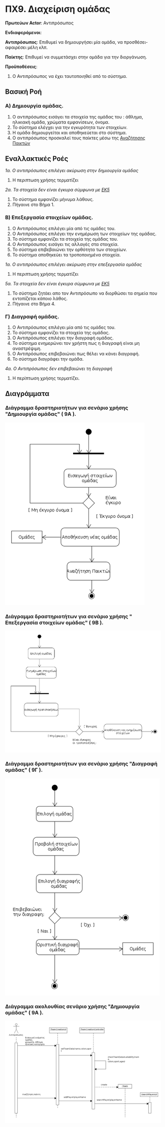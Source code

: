 # ΠΧ9. Διαχείριση ομάδας

**Πρωτεύων Actor**: Αντιπρόσωπος 

**Ενδιαφερόμενοι**:

**Αντιπρόσωπος**: Επιθυμεί να δημιουργήσει μία ομάδα, να προσθέσει-αφαιρέσει μέλη κλπ.

**Παίκτης**: Επιθυμεί να συμμετάσχει στην ομάδα για την διοργάνωση.


**Προϋποθέσεις**: 
1. Ο Αντιπρόσωπος να έχει ταυτοποιηθεί από το σύστημα.


## Βασική Ροή

### Α) Δημιουργία ομάδας.
1. Ο αντιπρόσωπος εισάγει τα στοιχεία της ομάδας του : άθλημα, ηλικιακή ομάδα, χρώματα εμφανίσεων, όνομα.
2. Το σύστημα ελέγχει για την εγκυρότητα των στοιχείων.
3. Η ομάδα δημιουργείται και αποθηκεύεται στο σύστημα.
4. Ο αντιπρόσωπος προσκαλεί τους παίκτες μέσω της [Αναζήτησης Παικτών](uc10-player-search.md)


## Εναλλακτικές Ροές

*1α. Ο αντιπρόσωπος επιλέγει ακύρωση στην δημιουργία ομάδας*
1. Η περιπτωση χρήσης τερματίζει

*2α. Τα στοιχεία δεν είναι έγκυρα σύμφωνα με [ΕΚ5](software-requirements.md#επιχειρησιακοί-κανόνες)*
1. Το σύστημα εμφανίζει μήνυμα λάθους.
2. Πήγαινε στο Βήμα 1.


### Β) Επεξεργασία στοιχείων ομάδας.

1. Ο Αντιπρόσωπος επιλέγει μία από τις ομάδες του.
2. Ο Αντιπρόσωπος επιλέγει την ενημέρωση των στοιχείων της ομάδας.
3. Το σύστημα εμφανίζει τα στοιχεία της ομάδας του.
4. Ο Αντιπρόσωπος εισάγει τις αλλαγές στα στοιχεία.
5. Το σύστημα επιβεβαιώνει την ορθότητα των στοιχείων.
6. Το σύστημα αποθηκεύει τα τροποποιημένα στοιχεία.



*1α. Ο αντιπρόσωπος επιλέγει ακύρωση στην επεξεργασία ομάδας*
1. Η περιπτωση χρήσης τερματίζει

*5α. Τα στοιχεία δεν είναι έγκυρα σύμφωνα με [ΕΚ5](software-requirements.md#επιχειρησιακοί-κανόνες)*
1. Το σύστημα ζητάει απο τον Αντιπρόσωπο να διορθώσει τα σημεία που εντοπίζεται κάποιο λάθος.
2. Πήγαινε στο Βήμα 4.


### Γ) Διαγραφή ομάδας.

1. Ο Αντιπρόσωπος επιλέγει μία από τις ομάδες του.
2. Το σύστημα εμφανίζει τα στοιχεία της ομάδας.
3. Ο Αντιπρόσωπος επιλέγει την διαγραφή ομάδας.
4. Το σύστημα ενημερώνει τον χρήστη πως η διαγραφή είναι μη αναστρέψιμη.
5. Ο Αντιπρόσωπος επιβεβαιώνει πως θέλει να κάνει διαγραφή.
6. Το σύστημα διαγράφει την ομάδα.



*4α. Ο Αντιπρόσωπος δεν επιβεβαιώνει τη διαγραφή*
1. Η περίπτωση χρήσης τερματίζει.

## Διαγράμματα 

### **Διάγραμμα δραστηριοτήτων για σενάριο χρήσης "Δημιουργία ομάδας" ( 9Α )**.

![Διάγραμμα δραστηριοτήτων σενάριο χρήσης 9Α](uml/requirements/uc9_A.png)

### **Διάγραμμα δραστηριοτήτων για σενάριο χρήσης " Επεξεργασία στοιχείων ομάδας" ( 9Β )**.

![Διάγραμμα δραστηριοτήτων σενάριο χρήσης 9Β](uml/requirements/uc9_B.png)

### **Διάγραμμα δραστηριοτήτων για σενάριο χρήσης "Διαγραφή ομάδας" ( 9Γ )**.

![Διάγραμμα δραστηριοτήτων σενάριο χρήσης 9Γ](uml/requirements/uc9_C.png)

### **Διάγραμμα ακολουθίας σενάριο χρήσης "Δημιουργία ομάδας" ( 9Α )**.
![Διάγραμμα δραστηριότητας - Εγγραφή](uml/requirements/sequence_uc9A_diagram.png)
